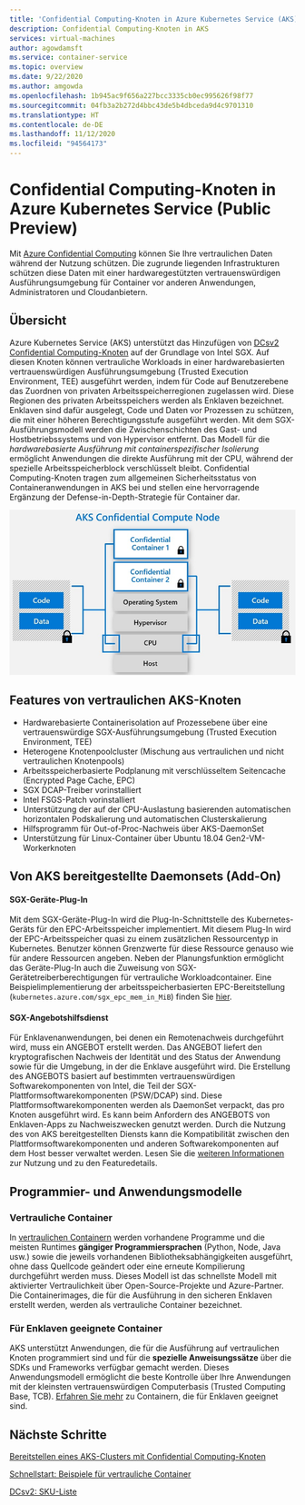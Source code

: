 ```yaml
---
title: 'Confidential Computing-Knoten in Azure Kubernetes Service (AKS): Public Preview'
description: Confidential Computing-Knoten in AKS
services: virtual-machines
author: agowdamsft
ms.service: container-service
ms.topic: overview
ms.date: 9/22/2020
ms.author: amgowda
ms.openlocfilehash: 1b945ac9f656a227bcc3335cb0ec995626f98f77
ms.sourcegitcommit: 04fb3a2b272d4bbc43de5b4dbceda9d4c9701310
ms.translationtype: HT
ms.contentlocale: de-DE
ms.lasthandoff: 11/12/2020
ms.locfileid: "94564173"
---
```

# <a name="confidential-computing-nodes-on-azure-kubernetes-service-public-preview"></a>Confidential Computing-Knoten in Azure Kubernetes Service (Public Preview)

Mit [Azure Confidential Computing](overview.md) können Sie Ihre vertraulichen Daten während der Nutzung schützen. Die zugrunde liegenden Infrastrukturen schützen diese Daten mit einer hardwaregestützten vertrauenswürdigen Ausführungsumgebung für Container vor anderen Anwendungen, Administratoren und Cloudanbietern.

## <a name="overview"></a>Übersicht

Azure Kubernetes Service (AKS) unterstützt das Hinzufügen von [DCsv2 Confidential Computing-Knoten](confidential-computing-enclaves.md) auf der Grundlage von Intel SGX. Auf diesen Knoten können vertrauliche Workloads in einer hardwarebasierten vertrauenswürdigen Ausführungsumgebung (Trusted Execution Environment, TEE) ausgeführt werden, indem für Code auf Benutzerebene das Zuordnen von privaten Arbeitsspeicherregionen zugelassen wird. Diese Regionen des privaten Arbeitsspeichers werden als Enklaven bezeichnet. Enklaven sind dafür ausgelegt, Code und Daten vor Prozessen zu schützen, die mit einer höheren Berechtigungsstufe ausgeführt werden. Mit dem SGX-Ausführungsmodell werden die Zwischenschichten des Gast- und Hostbetriebssystems und von Hypervisor entfernt. Das Modell für die *hardwarebasierte Ausführung mit containerspezifischer Isolierung* ermöglicht Anwendungen die direkte Ausführung mit der CPU, während der spezielle Arbeitsspeicherblock verschlüsselt bleibt. Confidential Computing-Knoten tragen zum allgemeinen Sicherheitsstatus von Containeranwendungen in AKS bei und stellen eine hervorragende Ergänzung der Defense-in-Depth-Strategie für Container dar. 

![Übersicht über SGX-Knoten](./media/confidential-nodes-aks-overview/sgxaksnode.jpg)

## <a name="aks-confidential-nodes-features"></a>Features von vertraulichen AKS-Knoten

- Hardwarebasierte Containerisolation auf Prozessebene über eine vertrauenswürdige SGX-Ausführungsumgebung (Trusted Execution Environment, TEE) 
- Heterogene Knotenpoolcluster (Mischung aus vertraulichen und nicht vertraulichen Knotenpools)
- Arbeitsspeicherbasierte Podplanung mit verschlüsseltem Seitencache (Encrypted Page Cache, EPC)
- SGX DCAP-Treiber vorinstalliert
- Intel FSGS-Patch vorinstalliert
- Unterstützung der auf der CPU-Auslastung basierenden automatischen horizontalen Podskalierung und automatischen Clusterskalierung
- Hilfsprogramm für Out-of-Proc-Nachweis über AKS-DaemonSet
- Unterstützung für Linux-Container über Ubuntu 18.04 Gen2-VM-Workerknoten

## <a name="aks-provided-daemon-sets-addon"></a>Von AKS bereitgestellte Daemonsets (Add-On)

#### <a name="sgx-device-plugin"></a>SGX-Geräte-Plug-In <a id="sgx-plugin"></a>

Mit dem SGX-Geräte-Plug-In wird die Plug-In-Schnittstelle des Kubernetes-Geräts für den EPC-Arbeitsspeicher implementiert. Mit diesem Plug-In wird der EPC-Arbeitsspeicher quasi zu einem zusätzlichen Ressourcentyp in Kubernetes. Benutzer können Grenzwerte für diese Ressource genauso wie für andere Ressourcen angeben. Neben der Planungsfunktion ermöglicht das Geräte-Plug-In auch die Zuweisung von SGX-Gerätetreiberberechtigungen für vertrauliche Workloadcontainer. Eine Beispielimplementierung der arbeitsspeicherbasierten EPC-Bereitstellung (`kubernetes.azure.com/sgx_epc_mem_in_MiB`) finden Sie [hier](https://github.com/Azure-Samples/confidential-computing/blob/main/containersamples/helloworld/helm/templates/helloworld.yaml).

#### <a name="sgx-quote-helper-service"></a>SGX-Angebotshilfsdienst <a id="sgx-quote"></a>

Für Enklavenanwendungen, bei denen ein Remotenachweis durchgeführt wird, muss ein ANGEBOT erstellt werden. Das ANGEBOT liefert den kryptografischen Nachweis der Identität und des Status der Anwendung sowie für die Umgebung, in der die Enklave ausgeführt wird. Die Erstellung des ANGEBOTS basiert auf bestimmten vertrauenswürdigen Softwarekomponenten von Intel, die Teil der SGX-Plattformsoftwarekomponenten (PSW/DCAP) sind. Diese Plattformsoftwarekomponenten werden als DaemonSet verpackt, das pro Knoten ausgeführt wird. Es kann beim Anfordern des ANGEBOTS von Enklaven-Apps zu Nachweiszwecken genutzt werden. Durch die Nutzung des von AKS bereitgestellten Diensts kann die Kompatibilität zwischen den Plattformsoftwarekomponenten und anderen Softwarekomponenten auf dem Host besser verwaltet werden. Lesen Sie die [weiteren Informationen](confidential-nodes-out-of-proc-attestation.md) zur Nutzung und zu den Featuredetails.

## <a name="programming--application-models"></a>Programmier- und Anwendungsmodelle

### <a name="confidential-containers"></a>Vertrauliche Container

In [vertraulichen Containern](confidential-containers.md) werden vorhandene Programme und die meisten Runtimes **gängiger Programmiersprachen** (Python, Node, Java usw.) sowie die jeweils vorhandenen Bibliotheksabhängigkeiten ausgeführt, ohne dass Quellcode geändert oder eine erneute Kompilierung durchgeführt werden muss. Dieses Modell ist das schnellste Modell mit aktivierter Vertraulichkeit über Open-Source-Projekte und Azure-Partner. Die Containerimages, die für die Ausführung in den sicheren Enklaven erstellt werden, werden als vertrauliche Container bezeichnet.

### <a name="enclave-aware-containers"></a>Für Enklaven geeignete Container

AKS unterstützt Anwendungen, die für die Ausführung auf vertraulichen Knoten programmiert sind und für die **spezielle Anweisungssätze** über die SDKs und Frameworks verfügbar gemacht werden. Dieses Anwendungsmodell ermöglicht die beste Kontrolle über Ihre Anwendungen mit der kleinsten vertrauenswürdigen Computerbasis (Trusted Computing Base, TCB). [Erfahren Sie mehr](enclave-aware-containers.md) zu Containern, die für Enklaven geeignet sind.

## <a name="next-steps"></a>Nächste Schritte

[Bereitstellen eines AKS-Clusters mit Confidential Computing-Knoten](./confidential-nodes-aks-get-started.md)

[Schnellstart: Beispiele für vertrauliche Container](https://github.com/Azure-Samples/confidential-container-samples)

[DCsv2: SKU-Liste](../virtual-machines/dcv2-series.md)

<!-- LINKS - external -->
[Azure Attestation]: ../attestation/index.yml


<!-- LINKS - internal -->
[DC Virtual Machine]: /confidential-computing/virtual-machine-solutions